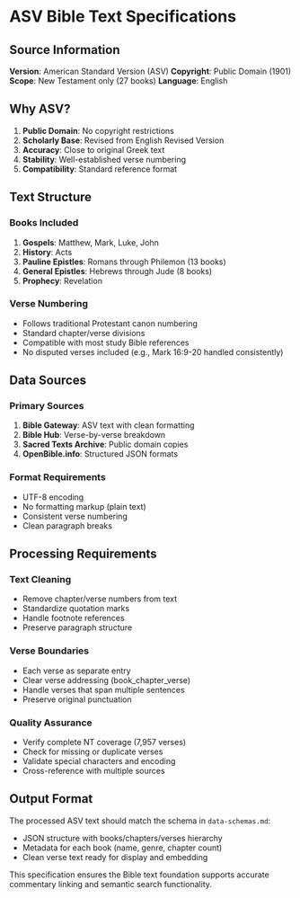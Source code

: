 # ASV Bible Text Specifications

## Source Information

**Version**: American Standard Version (ASV)
**Copyright**: Public Domain (1901)
**Scope**: New Testament only (27 books)
**Language**: English

## Why ASV?

1. **Public Domain**: No copyright restrictions
2. **Scholarly Base**: Revised from English Revised Version
3. **Accuracy**: Close to original Greek text
4. **Stability**: Well-established verse numbering
5. **Compatibility**: Standard reference format

## Text Structure

### Books Included
1. **Gospels**: Matthew, Mark, Luke, John
2. **History**: Acts
3. **Pauline Epistles**: Romans through Philemon (13 books)
4. **General Epistles**: Hebrews through Jude (8 books)
5. **Prophecy**: Revelation

### Verse Numbering
- Follows traditional Protestant canon numbering
- Standard chapter/verse divisions
- Compatible with most study Bible references
- No disputed verses included (e.g., Mark 16:9-20 handled consistently)

## Data Sources

### Primary Sources
1. **Bible Gateway**: ASV text with clean formatting
2. **Bible Hub**: Verse-by-verse breakdown
3. **Sacred Texts Archive**: Public domain copies
4. **OpenBible.info**: Structured JSON formats

### Format Requirements
- UTF-8 encoding
- No formatting markup (plain text)
- Consistent verse numbering
- Clean paragraph breaks

## Processing Requirements

### Text Cleaning
- Remove chapter/verse numbers from text
- Standardize quotation marks
- Handle footnote references
- Preserve paragraph structure

### Verse Boundaries
- Each verse as separate entry
- Clear verse addressing (book_chapter_verse)
- Handle verses that span multiple sentences
- Preserve original punctuation

### Quality Assurance
- Verify complete NT coverage (7,957 verses)
- Check for missing or duplicate verses
- Validate special characters and encoding
- Cross-reference with multiple sources

## Output Format

The processed ASV text should match the schema in `data-schemas.md`:
- JSON structure with books/chapters/verses hierarchy
- Metadata for each book (name, genre, chapter count)
- Clean verse text ready for display and embedding

This specification ensures the Bible text foundation supports accurate commentary linking and semantic search functionality.